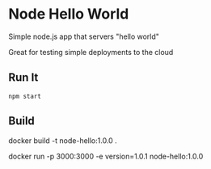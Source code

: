 # Node Hello World

Simple node.js app that servers "hello world" 

Great for testing simple deployments to the cloud

## Run It

`npm start`

## Build 
docker build -t node-hello:1.0.0 .

docker run -p 3000:3000 -e version=1.0.1 node-hello:1.0.0

 
